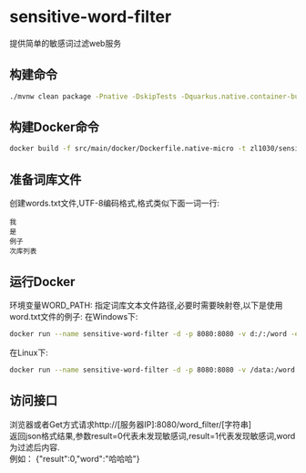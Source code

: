 # sensitive-word-filter
提供简单的敏感词过滤web服务

## 构建命令
```bash
./mvnw clean package -Pnative -DskipTests -Dquarkus.native.container-build=true -f pom.xml
```

## 构建Docker命令
```bash
docker build -f src/main/docker/Dockerfile.native-micro -t zl1030/sensitive-word-filter .
```

## 准备词库文件
创建words.txt文件,UTF-8编码格式,格式类似下面一词一行:
```
我
是
例子
次库列表
```

## 运行Docker
环境变量WORD_PATH: 指定词库文本文件路径,必要时需要映射卷,以下是使用word.txt文件的例子:
在Windows下:
```bash
docker run --name sensitive-word-filter -d -p 8080:8080 -v d:/:/word -e WORD_PATH=/word/words.txt  zl1030/sensitive-word-filter
```
在Linux下:
```bash
docker run --name sensitive-word-filter -d -p 8080:8080 -v /data:/word -e WORD_PATH=/word/words.txt  zl1030/sensitive-word-filter
```

## 访问接口
浏览器或者Get方式请求http://[服务器IP]:8080/word_filter/[字符串]  
返回json格式结果,参数result=0代表未发现敏感词,result=1代表发现敏感词,word为过滤后内容.  
例如：
{"result":0,"word":"哈哈哈"}